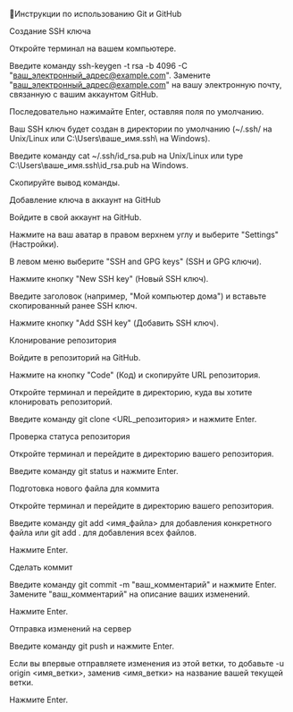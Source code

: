 Инструкции по использованию Git и GitHub

Создание SSH ключа

Откройте терминал на вашем компьютере.

Введите команду ssh-keygen -t rsa -b 4096 -C "ваш_электронный_адрес@example.com". Замените "ваш_электронный_адрес@example.com" на вашу электронную почту, связанную с вашим аккаунтом GitHub.

Последовательно нажимайте Enter, оставляя поля по умолчанию.

Ваш SSH ключ будет создан в директории по умолчанию (~/.ssh/ на Unix/Linux или C:\Users\ваше_имя\.ssh\ на Windows).

Введите команду cat ~/.ssh/id_rsa.pub на Unix/Linux или type C:\Users\ваше_имя\.ssh\id_rsa.pub на Windows.

Скопируйте вывод команды.

Добавление ключа в аккаунт на GitHub

Войдите в свой аккаунт на GitHub.

Нажмите на ваш аватар в правом верхнем углу и выберите "Settings" (Настройки).

В левом меню выберите "SSH and GPG keys" (SSH и GPG ключи).

Нажмите кнопку "New SSH key" (Новый SSH ключ).

Введите заголовок (например, "Мой компьютер дома") и вставьте скопированный ранее SSH ключ.

Нажмите кнопку "Add SSH key" (Добавить SSH ключ).

Клонирование репозитория

Войдите в репозиторий на GitHub.

Нажмите на кнопку "Code" (Код) и скопируйте URL репозитория.

Откройте терминал и перейдите в директорию, куда вы хотите клонировать репозиторий.

Введите команду git clone <URL_репозитория> и нажмите Enter.

Проверка статуса репозитория

Откройте терминал и перейдите в директорию вашего репозитория.

Введите команду git status и нажмите Enter.

Подготовка нового файла для коммита

Откройте терминал и перейдите в директорию вашего репозитория.

Введите команду git add <имя_файла> для добавления конкретного файла или git add . для добавления всех файлов.

Нажмите Enter.

Сделать коммит

Введите команду git commit -m "ваш_комментарий" и нажмите Enter. Замените "ваш_комментарий" на описание ваших изменений.

Нажмите Enter.

Отправка изменений на сервер

Введите команду git push и нажмите Enter.

Если вы впервые отправляете изменения из этой ветки, то добавьте -u origin <имя_ветки>, заменив <имя_ветки> на название вашей текущей ветки.

Нажмите Enter.
